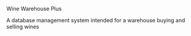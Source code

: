 Wine Warehouse Plus

A database management system intended for a warehouse buying and selling wines
